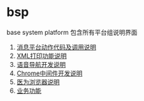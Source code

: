# bsp
base system platform
包含所有平台组说明界面

1. [消息平台动作代码及调用说明](https://wanghc.github.io/bsp/message/)
2. [XML打印功能说明](https://wanghc.github.io/bsp/xmlprint/)
3. [语音导航开发说明](https://wanghc.github.io/bsp/sound/sound.html)
4. [Chrome中间件开发说明]()
5. [医为浏览器说明](https://wanghc.github.io/bsp/mwbrowser/)
6. [业务功能](https://wanghc.github.io/bsp/biz/)